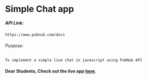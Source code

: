 # Simple Chat app

##### API Link:
    https://www.pubnub.com/docs

###### Purpose:
    To implement a simple live chat in javascript using PubNub API

#### Dear Students, Check out the live app [here](https://kdeepika-brs.github.io/Chat-Service/).
